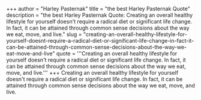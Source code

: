 +++
author = "Harley Pasternak"
title = "the best Harley Pasternak Quote"
description = "the best Harley Pasternak Quote: Creating an overall healthy lifestyle for yourself doesn't require a radical diet or significant life change. In fact, it can be attained through common sense decisions about the way we eat, move, and live."
slug = "creating-an-overall-healthy-lifestyle-for-yourself-doesnt-require-a-radical-diet-or-significant-life-change-in-fact-it-can-be-attained-through-common-sense-decisions-about-the-way-we-eat-move-and-live"
quote = '''Creating an overall healthy lifestyle for yourself doesn't require a radical diet or significant life change. In fact, it can be attained through common sense decisions about the way we eat, move, and live.'''
+++
Creating an overall healthy lifestyle for yourself doesn't require a radical diet or significant life change. In fact, it can be attained through common sense decisions about the way we eat, move, and live.
